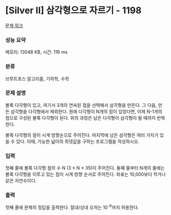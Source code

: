 # [Silver II] 삼각형으로 자르기 - 1198 

[문제 링크](https://www.acmicpc.net/problem/1198) 

### 성능 요약

메모리: 13048 KB, 시간: 116 ms

### 분류

브루트포스 알고리즘, 기하학, 수학

### 문제 설명

<p>볼록 다각형이 있고, 여기서 3개의 연속된 점을 선택해서 삼각형을 만든다. 그 다음, 만든 삼각형을 다각형에서 제외한다. 원래 다각형이 N개의 점이 있었다면, 이제 N-1개의 점으로 구성된 볼록 다각형이 된다. 위의 과정은 남은 다각형이 삼각형이 될 때까지 반복한다.</p>

<p>볼록 다각형의 점이 시계 방향순으로 주어진다. 마지막에 남은 삼각형은 여러 가지가 있을 수 있다. 이때, 가능한 넓이의 최댓값을 구하는 프로그램을 작성하시오.</p>

### 입력 

 <p>첫째 줄에 볼록 다각형 점의 수 N (3 ≤ N ≤ 35)이 주어진다. 둘째 줄부터 N개의 줄에는 볼록 다각형을 이루고 있는 점이 시계 방향 순서로 주어진다. 좌표는 10,000보다 작거나 같은 자연수이다.</p>

### 출력 

 <p>첫째 줄에 문제의 정답을 출력한다. 절대/상대 오차는 10<sup>-9</sup>까지 허용한다.</p>

